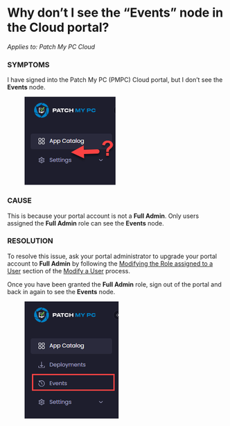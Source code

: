 # Why don’t I see the “Events” node in the Cloud portal?

_Applies to: Patch My PC Cloud_

### SYMPTOMS

I have signed into the Patch My PC (PMPC) Cloud portal, but I don’t see the **Events** node.

<figure><img src="/_images/gitbook/image%20%281551%29.png" alt="No &#x22;Events&#x22; node"><figcaption></figcaption></figure>

### CAUSE

This is because your portal account is not a **Full Admin**. Only users assigned the **Full Admin** role can see the **Events** node.

### RESOLUTION

To resolve this issue, ask your portal administrator to upgrade your portal account to **Full Admin** by following the [Modifying the Role assigned to a User](../../cloud-administration/manage-cloud-users/modify-a-cloud-user.md#modifying-the-role-assigned-to-a-user) section of the [Modify a User](../../cloud-administration/manage-cloud-users/modify-a-cloud-user.md) process.

Once you have been granted the **Full Admin** role, sign out of the portal and back in again to see the **Events** node.

<figure><img src="/_images/gitbook/image%20%281550%29.png" alt="&#x22;Events&#x22; menu now visible"><figcaption></figcaption></figure>
